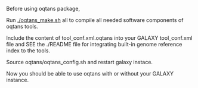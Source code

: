 Before using oqtans package, 

Run
[./oqtans_make.sh](https://github.com/ratschlab/oqtans_tools/blob/master/oqtans_make.sh) all
    to compile all needed software components of oqtans tools.

Include the content of 
    tool_conf.xml.oqtans
    into your GALAXY tool_conf.xml file and SEE the ./README file 
    for integrating built-in genome reference index to the tools.
   
Source oqtans/oqtans_config.sh and restart galaxy instace.

Now you should be able to use oqtans with or without your GALAXY instance.
